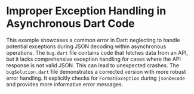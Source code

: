 # Improper Exception Handling in Asynchronous Dart Code
This example showcases a common error in Dart: neglecting to handle potential exceptions during JSON decoding within asynchronous operations.
The `bug.dart` file contains code that fetches data from an API, but it lacks comprehensive exception handling for cases where the API response is not valid JSON.  This can lead to unexpected crashes.
The `bugSolution.dart` file demonstrates a corrected version with more robust error handling.  It explicitly checks for `FormatException` during `jsonDecode` and provides more informative error messages.